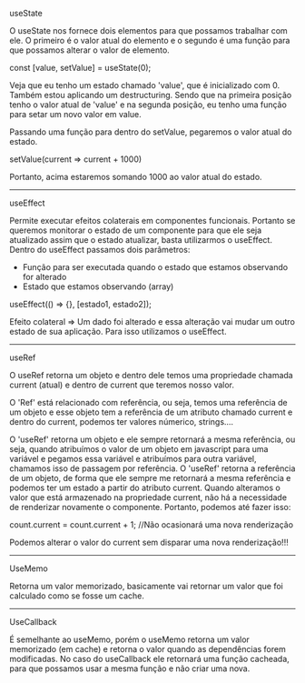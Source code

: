 useState

O useState nos fornece dois elementos para que possamos trabalhar com ele. 
O primeiro é o valor atual do elemento e o segundo é uma função para que possamos alterar o valor de elemento.

const [value, setValue] = useState(0);

Veja que eu tenho um estado chamado 'value', que é inicializado com 0. 
Também estou aplicando um destructuring. Sendo que na primeira posição tenho o valor atual de 'value' e na segunda posição, eu tenho uma função
para setar um novo valor em value.


Passando uma função para dentro do setValue, pegaremos o valor atual do estado.

setValue(current => current + 1000) 

Portanto, acima estaremos somando 1000 ao valor atual do estado.


---------------------------------------------------------------

useEffect

Permite executar efeitos colaterais em componentes funcionais.
Portanto se queremos monitorar o estado de um componente para que ele seja atualizado assim que o estado atualizar, basta utilizarmos o useEffect.
Dentro do useEffect passamos dois parâmetros:

- Função para ser executada quando o estado que estamos observando for alterado
- Estado que estamos observando (array)

useEffect(() => {}, [estado1, estado2]);

Efeito colateral => Um dado foi alterado e essa alteração vai mudar um outro estado de sua aplicação. Para isso utilizamos o useEffect.

---------------------------------------------------------------

useRef

O useRef retorna um objeto e dentro dele temos uma propriedade chamada current (atual) e dentro de current que teremos nosso valor.

O 'Ref' está relacionado com referência, ou seja, temos uma referência de um objeto e esse objeto tem a referência de um atributo chamado current e
dentro do current, podemos ter valores númerico, strings.... 

O 'useRef' retorna um objeto e ele sempre retornará a mesma referência, ou seja, quando atribuímos o valor de um objeto em javascript para uma variável e pegamos essa variável e atribuímos para outra variável, chamamos isso de passagem por referência.
O 'useRef' retorna a referência de um objeto, de forma que ele sempre me retornará a mesma referência e podemos ter um estado a partir do atributo current.
Quando alteramos o valor que está armazenado na propriedade current, não há a necessidade de renderizar novamente o componente. Portanto, podemos até fazer isso: 

count.current = count.current + 1; //Não ocasionará uma nova renderização

Podemos alterar o valor do current sem disparar uma nova renderização!!!

---------------------------------------------------------------

UseMemo

Retorna um valor memorizado, basicamente vai retornar um valor que foi calculado como se fosse um cache.


---------------------------------------------------------------

UseCallback

É semelhante ao useMemo, porém o useMemo retorna um valor memorizado (em cache) e retorna o valor quando as dependências forem modificadas. No caso do useCallback ele retornará uma função cacheada, para que possamos usar a mesma função e não criar uma nova. 

